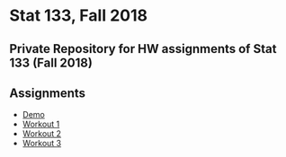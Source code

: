 # Stat 133, Fall 2018
Private Repository for HW assignments of Stat 133 (Fall 2018)
-----

## Assignments

- [Demo](demo)
- [Workout 1](workout1)
- [Workout 2](workout02)
- [Workout 3](workout03)
